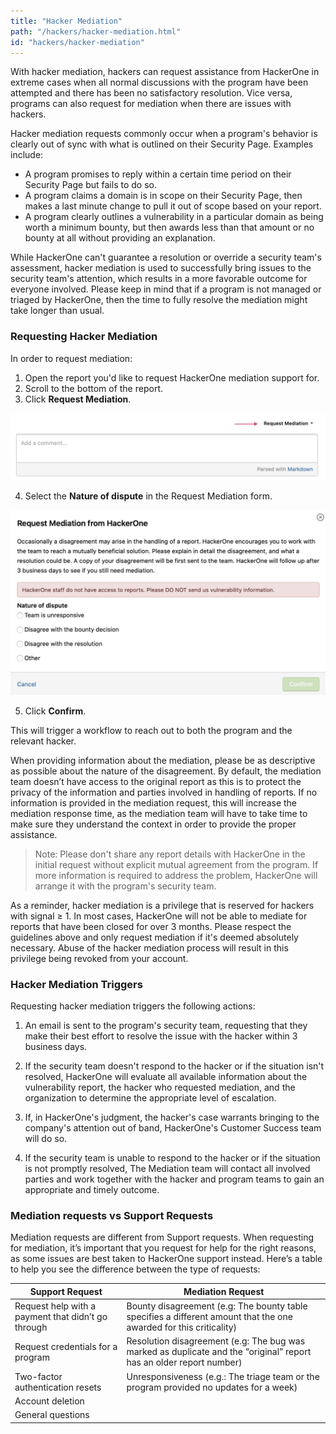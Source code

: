 ```yaml
---
title: "Hacker Mediation"
path: "/hackers/hacker-mediation.html"
id: "hackers/hacker-mediation"
---
```


With hacker mediation, hackers can request assistance from HackerOne in extreme cases when all normal discussions with the program have been attempted and there has been no satisfactory resolution. Vice versa, programs can also request for mediation when there are issues with hackers.

Hacker mediation requests commonly occur when a program's behavior is clearly out of sync with what is outlined on their Security Page. Examples include:
* A program promises to reply within a certain time period on their Security Page but fails to do so.
* A program claims a domain is in scope on their Security Page, then makes a last minute change to pull it out of scope based on your report.
* A program clearly outlines a vulnerability in a particular domain as being worth a minimum bounty, but then awards less than that amount or no bounty at all without providing an explanation.

While HackerOne can't guarantee a resolution or override a security team's assessment, hacker mediation is used to successfully bring issues to the security team's attention, which results in a more favorable outcome for everyone involved. Please keep in  mind that if a program is not managed or triaged by HackerOne, then the time to fully resolve the mediation might take longer than usual.

### Requesting Hacker Mediation
In order to request mediation:
1. Open the report you'd like to request HackerOne mediation support for.
2. Scroll to the bottom of the report.
3. Click **Request Mediation**.

![request mediation button](./images/request-mediation-1.png)

4. Select the **Nature of dispute** in the Request Mediation form.

![request mediation form](./images/request-mediation-2.png)

5. Click **Confirm**.

This will trigger a workflow to reach out to both the program and the relevant hacker.

When providing information about the mediation, please be as descriptive as possible about the nature of the disagreement. By default, the mediation team doesn’t have access to the original report as this is to protect the privacy of the information and parties involved in handling of reports. If no information is provided in the mediation request, this will increase the mediation response time, as the mediation team will have to take time to make sure they understand the context in order to provide the proper assistance.

> Note: Please don't share any report details with HackerOne in the initial request without explicit mutual agreement from the program. If more information is required to address the problem, HackerOne will arrange it with the program's security team.

As a reminder, hacker mediation is a privilege that is reserved for hackers with signal ≥ 1. In most cases, HackerOne will not be able to mediate for reports that have been closed for over 3 months. Please respect the guidelines above and only request mediation if it's deemed absolutely necessary. Abuse of the hacker mediation process will result in this privilege being revoked from your account.

### Hacker Mediation Triggers
Requesting hacker mediation triggers the following actions:
1. An email is sent to the program's security team, requesting that they make their best effort to resolve the issue with the hacker within 3 business days.

2. If the security team doesn't respond to the hacker or if the situation isn't resolved, HackerOne will evaluate all available information about the vulnerability report, the hacker who requested mediation, and the organization to determine the appropriate level of escalation.

3. If, in HackerOne's judgment, the hacker's case warrants bringing to the company's attention out of band, HackerOne's Customer Success team will do so.

4. If the security team is unable to respond to the hacker or if the situation is not promptly resolved, The Mediation team will contact all involved parties and work together with the hacker and program teams to gain an appropriate and timely outcome.

### Mediation requests vs Support Requests
Mediation requests are different from Support requests. When requesting for mediation, it’s important that you request for help for the right reasons, as some issues are best taken to HackerOne support instead.  Here’s a table to help you see the difference between the type of requests:

Support Request | Mediation Request
----------------- | ---------------
Request help with a payment that didn’t go through | Bounty disagreement (e.g: The bounty table specifies a different amount that the one awarded for this criticality)
Request credentials for a program | Resolution disagreement (e.g: The bug was marked as duplicate and the “original” report has an older report number)
Two-factor authentication resets | Unresponsiveness (e.g.: The triage team or the program provided no updates for a week)
Account deletion |
General questions |
